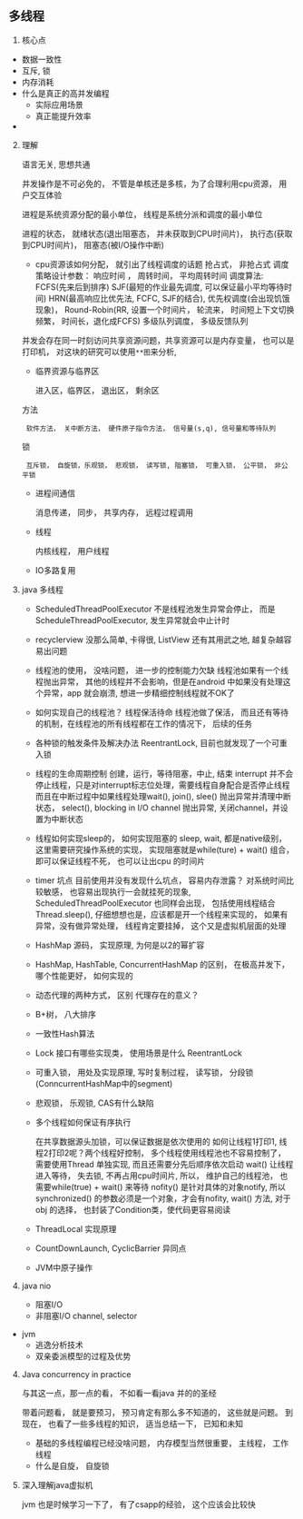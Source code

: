 ## 多线程
1. 核心点
- 数据一致性
- 互斥, 锁
- 内存消耗
- 什么是真正的高并发编程
    * 实际应用场景
    * 真正能提升效率
- 

2. 理解

    语言无关, 思想共通

    并发操作是不可必免的， 不管是单核还是多核，为了合理利用cpu资源， 用户交互体验 

    进程是系统资源分配的最小单位， 线程是系统分派和调度的最小单位

    进程的状态， 就绪状态(退出阻塞态， 并未获取到CPU时间片)， 执行态(获取到CPU时间片)， 阻塞态(被I/O操作中断)

    - cpu资源该如何分配， 就引出了线程调度的话题 
        抢占式， 非抢占式
        调度策略设计参数： 响应时间 ， 周转时间， 平均周转时间 
        调度算法: 
            FCFS(先来后到排序) 
            SJF(最短的作业最先调度, 可以保证最小平均等待时间) 
            HRN(最高响应比优先法, FCFC, SJF的结合), 
            优先权调度(会出现饥饿现象)， 
            Round-Robin(RR, 设置一个时间片， 轮流来， 时间短上下文切换频繁， 时间长，退化成FCFS)
            多级队列调度， 多级反馈队列

    并发会存在同一时刻访问共享资源问题，共享资源可以是内存变量， 也可以是打印机， 对这块的研究可以使用`**图`来分析, 

    - 临界资源与临界区

        进入区，临界区， 退出区， 剩余区 

    方法

        软件方法， 关中断方法， 硬件原子指令方法， 信号量(s,q), 信号量和等待队列

    锁

        互斥锁， 自旋锁，乐观锁， 悲观锁， 读写锁, 阻塞锁， 可重入锁， 公平锁， 非公平锁 

    - 进程间通信

        消息传递， 同步， 共享内存， 远程过程调用
    - 线程

        内核线程， 用户线程
    - IO多路复用

3. java 多线程
    - ScheduledThreadPoolExecutor
        不是线程池发生异常会停止， 而是ScheduleThreadPoolExecutor, 发生异常就会中止计时
    - recyclerview 没那么简单, 卡得很, ListView 还有其用武之地, 越复杂越容易出问题
    - 线程池的使用， 没啥问题， 进一步的控制能力欠缺
        线程池如果有一个线程抛出异常， 其他的线程并不会影响，但是在android 中如果没有处理这个异常，app 就会崩溃, 想进一步精细控制线程就不OK了
    - 如何实现自己的线程池？ 线程保活待命
        线程池做了保活， 而且还有等待的机制，在线程池的所有线程都在工作的情况下， 后续的任务
    - 各种锁的触发条件及解决办法
        ReentrantLock, 目前也就发现了一个可重入锁
    - 线程的生命周期控制
        创建，运行，等待阻塞，中止, 结束
        interrupt 并不会停止线程，只是对interrupt标志位处理，需要线程自身配合是否停止线程 而且在中断过程中如果线程处理wait(), join(), slee() 抛出异常并清理中断状态， select(), blocking in I/O channel 抛出异常, 关闭channel，并设置为中断状态
    - 线程如何实现sleep的， 如何实现阻塞的
        sleep, wait, 都是native级别， 这里需要研究操作系统的实现， 实现阻塞就是while(ture) + wait() 组合， 即可以保证线程不死， 也可以让出cpu 的时间片
    - timer 坑点
        目前使用并没有发现什么坑点， 容易内存泄露？
        对系统时间比较敏感， 也容易出现执行一会就挂死的现象, ScheduledThreadPoolExecutor 也同样会出现， 包括使用线程结合Thread.sleep(), 仔细想想也是，应该都是开一个线程来实现的， 如果有异常，没有做异常处理， 线程肯定要挂掉， 这个又是虚拟机层面的处理
    - HashMap 源码， 实现原理, 为何是以2的幂扩容
    - HashMap, HashTable, ConcurrentHashMap 的区别， 在极高并发下， 哪个性能更好， 如何实现的
    - 动态代理的两种方式， 区别
        代理存在的意义？ 
    - B+树， 八大排序

    - 一致性Hash算法

    - Lock 接口有哪些实现类， 使用场景是什么 
        ReentrantLock
    - 可重入锁， 用处及实现原理, 写时复制过程， 读写锁， 分段锁(ConncurrentHashMap中的segment)

    - 悲观锁， 乐观锁, CAS有什么缺陷

    - 多个线程如何保证有序执行

        在共享数据源头加锁，可以保证数据是依次使用的
        如何让线程1打印1, 线程2打印2呢？两个线程好控制， 多个线程使用线程池也不容易控制了， 需要使用Thread 单独实现, 而且还需要分先后顺序依次启动
        wait() 让线程进入等待， 失去锁, 不再占用cpu时间片, 所以， 维护自己的线程池， 也需要while(true) + wait() 来等待 
        nofity() 是针对具体的对象notify, 所以synchronized() 的参数必须是一个对象，才会有nofity, wait() 方法,  对于obj 的选择， 也封装了Condition类，使代码更容易阅读

    - ThreadLocal 实现原理

    - CountDownLaunch, CyclicBarrier 异同点

    - JVM中原子操作

3. java nio
    - 阻塞I/O
    - 非阻塞I/O
        channel, selector

- jvm 
    - 逃逸分析技术
    - 双亲委派模型的过程及优势


4. Java concurrency in practice

    与其这一点，那一点的看， 不如看一看java 并的的圣经

    带着问题看， 就是要预习， 预习肯定有那么多不知道的， 这些就是问题。
    到现在， 也看了一些多线程的知识， 适当总结一下， 已知和未知

    - 基础的多线程编程已经没啥问题， 内存模型当然很重要， 主线程， 工作线程
    - 什么是自旋， 自旋锁

5. 深入理解java虚拟机

    jvm 也是时候学习一下了， 有了csapp的经验， 这个应该会比较快


